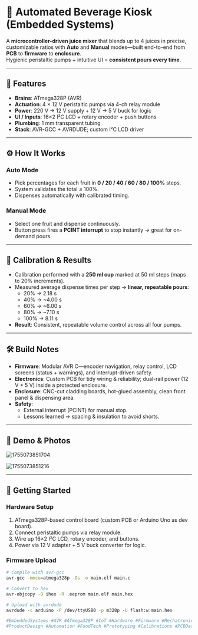 # 🍹 Automated Beverage Kiosk (Embedded Systems)

A **microcontroller-driven juice mixer** that blends up to 4 juices in precise, customizable ratios with **Auto** and **Manual** modes—built end-to-end from **PCB** to **firmware** to **enclosure**.  
Hygienic peristaltic pumps + intuitive UI = **consistent pours every time**.

---

## 🧩 Features

- **Brains**: ATmega328P (AVR)
- **Actuation**: 4 × 12 V peristaltic pumps via 4-ch relay module
- **Power**: 220 V → 12 V supply + 12 V → 5 V buck for logic
- **UI / Inputs**: 16×2 I²C LCD + rotary encoder + push buttons
- **Plumbing**: 1 mm transparent tubing
- **Stack**: AVR-GCC + AVRDUDE; custom I²C LCD driver

---

## ⚙️ How It Works

### Auto Mode
- Pick percentages for each fruit in **0 / 20 / 40 / 60 / 80 / 100%** steps.  
- System validates the total ≤ 100%.  
- Dispenses automatically with calibrated timing.

### Manual Mode
- Select one fruit and dispense continuously.  
- Button press fires a **PCINT interrupt** to stop instantly → great for on-demand pours.

---

## 🧪 Calibration & Results

- Calibration performed with a **250 ml cup** marked at 50 ml steps (maps to 20% increments).  
- Measured average dispense times per step → **linear, repeatable pours**:  
  - 20% → 2.18 s  
  - 40% → ~4.00 s  
  - 60% → ~6.00 s  
  - 80% → ~7.10 s  
  - 100% → 8.11 s  
- **Result**: Consistent, repeatable volume control across all four pumps.

---

## 🛠️ Build Notes

- **Firmware**: Modular AVR C—encoder navigation, relay control, LCD screens (status + warnings), and interrupt-driven safety.  
- **Electronics**: Custom PCB for tidy wiring & reliability; dual-rail power (12 V + 5 V) inside a protected enclosure.  
- **Enclosure**: CNC-cut cladding boards, hot-glued assembly, clean front panel & dispensing area.  
- **Safety**:  
  - External interrupt (PCINT) for manual stop.  
  - Lessons learned → spacing & insulation to avoid shorts.

---

## 📸 Demo & Photos
![1755073851704](https://github.com/user-attachments/assets/5923cfc7-f75a-42b6-8223-2a71134d3e94)

![1755073851216](https://github.com/user-attachments/assets/47191f61-56c8-4301-8277-7b7451c2180b)


---

## 🚀 Getting Started

### Hardware Setup
1. ATmega328P-based control board (custom PCB or Arduino Uno as dev board).
2. Connect peristaltic pumps via relay module.
3. Wire up 16×2 I²C LCD, rotary encoder, and buttons.
4. Power via 12 V adapter + 5 V buck converter for logic.

### Firmware Upload
```bash
# Compile with avr-gcc
avr-gcc -mmcu=atmega328p -Os -o main.elf main.c

# Convert to hex
avr-objcopy -O ihex -R .eeprom main.elf main.hex

# Upload with avrdude
avrdude -c arduino -P /dev/ttyUSB0 -p m328p -U flash:w:main.hex

#EmbeddedSystems #AVR #ATmega328P #IoT #Hardware #Firmware #Mechatronics
#ProductDesign #Automation #FoodTech #Prototyping #Calibrations #PCBDesign

